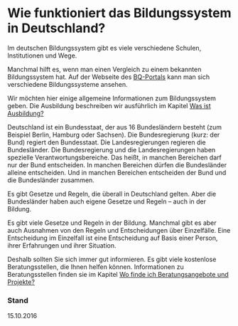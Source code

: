 # Wie funktioniert das Bildungssystem in Deutschland?

Im deutschen Bildungssystem gibt es viele verschiedene Schulen, Institutionen und Wege.

Manchmal hilft es, wenn man einen Vergleich zu einem bekannten Bildungssystem hat. Auf der Webseite des [BQ-Portals](https://www.bq-portal.de/de/db/berufsbildungssysteme) kann man sich verschiedene Bildungssysteme ansehen.

Wir möchten hier einige allgemeine Informationen zum Bildungssystem geben. Die Ausbildung beschreiben wir ausführlich im Kapitel [Was ist Ausbildung?](#ausbildung)

Deutschland ist ein Bundesstaat, der aus 16 Bundesländern besteht \(zum Beispiel Berlin, Hamburg oder Sachsen\). Die Bundesregierung \(kurz: der Bund\) regiert den Bundesstaat. Die Landesregierungen regieren die Bundesländer. Die Bundesregierung und die Landesregierungen haben spezielle Verantwortungsbereiche. Das heißt, in manchen Bereichen darf nur der Bund entscheiden. In manchen Bereichen dürfen die Bundesländer alleine entscheiden. Und in manchen Bereichen entscheiden der Bund und die Bundesländer zusammen.

Es gibt Gesetze und Regeln, die überall in Deutschland gelten. Aber die Bundesländer haben auch eigene Gesetze und Regeln – auch in der Bildung.

Es gibt viele Gesetze und Regeln in der Bildung. Manchmal gibt es aber auch Ausnahmen von den Regeln und Entscheidungen über Einzelfälle. Eine Entscheidung im Einzelfall ist eine Entscheidung auf Basis einer Person, ihrer Erfahrungen und ihrer Situation.

Deshalb sollten Sie sich immer gut informieren. Es gibt viele kostenlose Beratungsstellen, die Ihnen helfen können. Informationen zu Beratungsstellen finden sie im Kapitel [Wo finde ich Beratungsangebote und Projekte?](#beratung)

### Stand

15.10.2016

